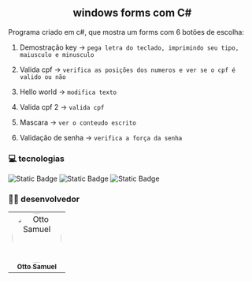  <h2 align="center">windows forms com C# </h1>

 Programa criado em c#, que mostra um forms com 6 botões de escolha: <br>
  
1. Demostração key ->
          ```
   pega letra do teclado, imprimindo seu tipo, maiusculo e minusculo
          ```<br>
  
2. Valida cpf -> 
         ```
     verifica as posições dos numeros e ver se o cpf é valido ou não
         ```<br>
3. Hello world ->
        ```
    modifica texto
         ```    <br>
  5. Valida cpf 2 -> 
         ```
         valida cpf
         ``` <br>
  7. Mascara -> 
         ```
         ver o conteudo escrito
         ``` <br>
  9. Validação de senha -> 
         ```
         verifica a força da senha
         ``` <br>
### 💻 tecnologias
![Static Badge](https://img.shields.io/badge/C%23-%23512BD4?style=for-the-badge&logo=C%23&logoColor=black)
![Static Badge](https://img.shields.io/badge/visualstudio-%235C2D91?style=for-the-badge&logo=Visual%20Studio&logoColor=black)
![Static Badge](https://img.shields.io/badge/.NET-512BD4?style=for-the-badge&logo=.NET&logoColor=black)

### 👨‍💻 desenvolvedor

<table>
  <tr>
     <td align="center">
       <a href="https://github.com/Otto-Samuel">
         <img src="https://avatars.githubusercontent.com/u/162514493?v=4" style="border-radius: 50%" width="100px;" alt="Otto Samuel"/>
         <br />
         <sub><b>Otto Samuel</b></sub>
       </a>
     </td>
  </tr>
</table>
